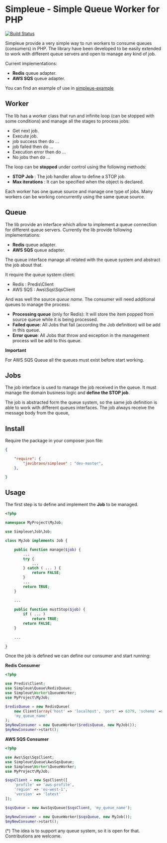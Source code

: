 Simpleue - Simple Queue Worker for PHP
======================================

[![Build Status](https://travis-ci.org/javibravo/simpleue.svg?branch=master)](https://travis-ci.org/javibravo/simpleue)

Simpleue provide a very simple way to run workers to consume queues (consumers) in PHP.
The library have been developed to be easily extended to work with different queue servers and
open to manage any kind of job.

Current implementations:

   - **Redis** queue adapter.
   - **AWS SQS** queue adapter. 

You can find an example of use in [simpleue-example](https://github.com/javibravo/simpleue-example)

Worker
------

The lib has a worker class that run and infinite loop (can be stopped with some
conditions) and manage all the stages to process jobs:

   - Get next job.
   - Execute job.
   - job success then do ...
   - job failed then do ...
   - Execution error then do ...
   - No jobs then do ...

The loop can be **stopped** under control using the following methods:

   - **STOP Job** : The job handler allow to define a STOP job.
   - **Max iterations** : It can be specified when the object is declared.

Each worker has one queue source and manage one type of jobs. Many workers
can be working concurrently using the same queue source.

Queue
-----

The lib provide an interface which allow to implement a queue connection for different queue 
servers. Currently the lib provide following implementations:

   - **Redis** queue adapter.
   - **AWS SQS** queue adapter. 

The queue interface manage all related with the queue system and abstract the job about that.

It require the queue system client:

   - Redis : Predis\Client
   - AWS SQS : Aws\Sqs\SqsClient

And was well the source *queue name*. The consumer will need additional queues to manage the process:

   - **Processing queue** (only for Redis): It will store the item popped from source queue while it is being processed.
   - **Failed queue**: All Jobs that fail (according the Job definition) will be add in this queue.
   - **Error queue**: All Jobs that throw and exception in the management process will be add to this queue.

**Important**

For AWS SQS Queue all the queues must exist before start working.

Jobs
----

The job interface is used to manage the job received in the queue. It must manage the domain
business logic and **define the STOP job**.

The job is abstracted form the queue system, so the same job definition is able to work with
different queues interfaces. The job always receive the message body from the queue,

Install
-------

Require the package in your composer json file:

```json
{

    "require": {
        "javibravo/simpleue" : "dev-master",
    },

}
```

Usage
-----

The first step is to define and implement the **Job** to be managed.

```php
<?php

namespace MyProject\MyJob;

use Simpleue\Job\Job;

class MyJob implements Job {

    public function manage($job) {
        ...
        try {
            ...
        } catch ( ... ) {
            return FALSE;
        }
        ...
        return TRUE;
    }

    ...
    
    public function mustStop($job) {
        if ( ... )
            return TRUE;
        return FALSE;
    }
    
    ...

}
```

Once the job is defined we can define our consumer and start running:

**Redis Consumer**

```php
<?php

use Predis\Client;
use Simpleue\Queue\RedisQueue;
use Simpleue\Worker\QueueWorker;
use MyProject\MyJob;

$redisQueue = new RedisQueue(
    new Client(array('host' => 'localhost', 'port' => 6379, 'schema' => 'tcp')),
    'my_queue_name'
);
$myNewConsumer = new QueueWorker($redisQueue, new MyJob());
$myNewConsumer->start();
```

**AWS SQS Consumer**

```php
<?php

use Aws\Sqs\SqsClient;
use Simpleue\Queue\AwsSqsQueue;
use Simpleue\Worker\QueueWorker;
use MyProject\MyJob;

$sqsClient = new SqsClient([
    'profile' => 'aws-profile',
    'region' => 'eu-west-1',
    'version' => 'latest'
]);

$sqsQueue = new AwsSqsQueue($sqsClient, 'my_queue_name');

$myNewConsumer = new QueueWorker($sqsQueue, new MyJob());
$myNewConsumer->start();
```

(*) The idea is to support any queue system, so it is open for that. Contributions are welcome.